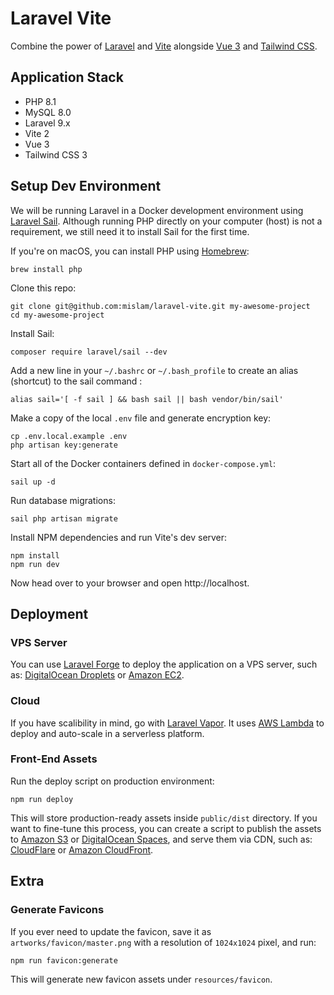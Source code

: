 # Laravel Vite

Combine the power of [Laravel](https://laravel.com/) and [Vite](https://vitejs.dev/) alongside [Vue 3](https://vuejs.org/) and [Tailwind CSS](https://tailwindcss.com/).

## Application Stack

-  PHP 8.1
-  MySQL 8.0
-  Laravel 9.x
-  Vite 2
-  Vue 3
-  Tailwind CSS 3

## Setup Dev Environment

We will be running Laravel in a Docker development environment using [Laravel Sail](https://laravel.com/docs/sail). Although running PHP directly on your computer (host) is not a requirement, we still need it to install Sail for the first time.

If you're on macOS, you can install PHP using [Homebrew](https://brew.sh/):

```
brew install php
```

Clone this repo:

```
git clone git@github.com:mislam/laravel-vite.git my-awesome-project
cd my-awesome-project
```

Install Sail:

```
composer require laravel/sail --dev
```

Add a new line in your `~/.bashrc` or `~/.bash_profile` to create an alias (shortcut) to the sail command :

```
alias sail='[ -f sail ] && bash sail || bash vendor/bin/sail'
```

Make a copy of the local `.env` file and generate encryption key:

```
cp .env.local.example .env
php artisan key:generate
```

Start all of the Docker containers defined in `docker-compose.yml`:

```
sail up -d
```

Run database migrations:

```
sail php artisan migrate
```

Install NPM dependencies and run Vite's dev server:

```
npm install
npm run dev
```

Now head over to your browser and open http://localhost.

## Deployment

### VPS Server

You can use [Laravel Forge](https://forge.laravel.com) to deploy the application on a VPS server, such as: [DigitalOcean Droplets](https://www.digitalocean.com/products/droplets) or [Amazon EC2](https://aws.amazon.com/ec2).

### Cloud

If you have scalibility in mind, go with [Laravel Vapor](https://vapor.laravel.com/). It uses [AWS Lambda](https://aws.amazon.com/lambda/) to deploy and auto-scale in a serverless platform.

### Front-End Assets

Run the deploy script on production environment:

```
npm run deploy
```

This will store production-ready assets inside `public/dist` directory. If you want to fine-tune this process, you can create a script to publish the assets to [Amazon S3](https://aws.amazon.com/s3/) or [DigitalOcean Spaces](https://www.digitalocean.com/products/spaces), and serve them via CDN, such as: [CloudFlare](https://www.cloudflare.com/) or [Amazon CloudFront](https://aws.amazon.com/cloudfront/).

## Extra

### Generate Favicons

If you ever need to update the favicon, save it as `artworks/favicon/master.png` with a resolution of `1024x1024` pixel, and run:

```
npm run favicon:generate
```

This will generate new favicon assets under `resources/favicon`.
